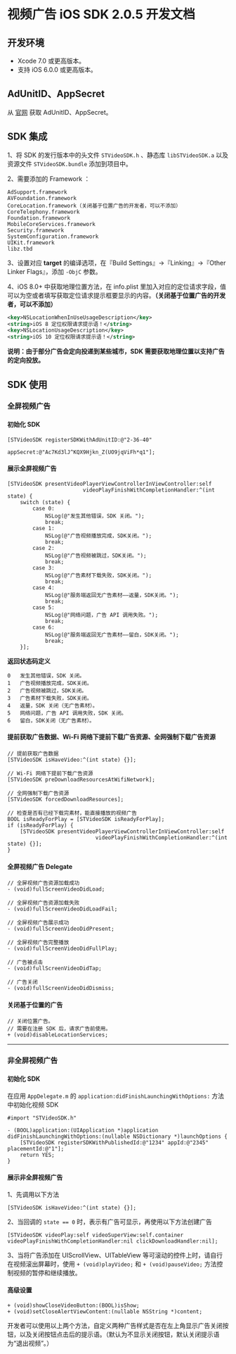 # 视频广告 iOS SDK 2.0.5 开发文档

## 开发环境

* Xcode 7.0 或更高版本。
* 支持 iOS 6.0.0 或更高版本。

## AdUnitID、AppSecret

从 [官网](http://mbv.biddingx.com/main/) 获取 AdUnitID、AppSecret。

## SDK 集成

1、将 SDK 的发行版本中的头文件 `STVideoSDK.h` 、静态库 `libSTVideoSDK.a` 以及资源文件 `STVideoSDK.bundle` 添加到项目中。

2、需要添加的 Framework ：

```objc
AdSupport.framework
AVFoundation.framework
CoreLocation.framework（关闭基于位置广告的开发者，可以不添加）
CoreTelephony.framework
Foundation.framework
MobileCoreServices.framework
Security.framework
SystemConfiguration.framework
UIKit.framework
libz.tbd
```

3、设置对应 **target** 的编译选项，在『Build Settings』->『Linking』->『Other Linker Flags』，添加 `-ObjC` 参数。

4、iOS 8.0+ 中获取地理位置方法，在 info.plist 里加入对应的定位请求字段，值可以为空或者填写获取定位请求提示框要显示的内容。**（关闭基于位置广告的开发者，可以不添加）**

```XML
<key>NSLocationWhenInUseUsageDescription</key>
<string>iOS 8 定位权限请求提示语！</string>
<key>NSLocationUsageDescription</key>
<string>iOS 10 定位权限请求提示语！</string>
```

**说明：由于部分广告会定向投递到某些城市，SDK 需要获取地理位置以支持广告的定向投放。**

## SDK 使用

### 全屏视频广告

#### 初始化 SDK

```objc
[STVideoSDK registerSDKWithAdUnitID:@"2-36-40"
                          appSecret:@"Ac7Kd3lJ^KQX9Hjkn_Z(UO9jqViFh*q1"];
```
	
#### 展示全屏视频广告

```objc
[STVideoSDK presentVideoPlayerViewControllerInViewController:self
                        videoPlayFinishWithCompletionHandler:^(int state) {
    switch (state) {
        case 0:
            NSLog(@"发生其他错误，SDK 关闭。");
            break;
        case 1:
            NSLog(@"广告视频播放完成，SDK关闭。");
            break;
        case 2:
            NSLog(@"广告视频被跳过，SDK关闭。");
            break;
        case 3:
            NSLog(@"广告素材下载失败，SDK关闭。");
            break;
        case 4:
            NSLog(@"服务端返回无广告素材——返量，SDK关闭。");
            break;
        case 5:
            NSLog(@"网络问题，广告 API 调用失败。");
            break;
        case 6:
            NSLog(@"服务端返回无广告素材——留白，SDK关闭。");
            break;
    }];
```

**返回状态码定义**

```shell
0	发生其他错误，SDK 关闭。
1	广告视频播放完成，SDK关闭。
2	广告视频被跳过，SDK关闭。
3	广告素材下载失败，SDK关闭。
4	返量，SDK 关闭（无广告素材）。
5	网络问题，广告 API 调用失败，SDK 关闭。
6	留白，SDK关闭（无广告素材）。
```

#### 提前获取广告数据、Wi-Fi 网络下提前下载广告资源、全网强制下载广告资源

```objc
// 提前获取广告数据
[STVideoSDK isHaveVideo:^(int state) {}];

// Wi-Fi 网络下提前下载广告资源
[STVideoSDK preDownloadResourcesAtWifiNetwork];

// 全网强制下载广告资源
[STVideoSDK forcedDownloadResources];

// 检查是否有已经下载完素材，能直接播放的视频广告
BOOL isReadyForPlay = [STVideoSDK isReadyForPlay];
if (isReadyForPlay) {
    [STVideoSDK presentVideoPlayerViewControllerInViewController:self
                            videoPlayFinishWithCompletionHandler:^(int state) {}];
}
```

#### 全屏视频广告 Delegate

```objc
// 全屏视频广告资源加载成功
- (void)fullScreenVideoDidLoad;

// 全屏视频广告资源加载失败
- (void)fullScreenVideoDidLoadFail;

// 全屏视频广告展示成功
- (void)fullScreenVideoDidPresent;

// 全屏视频广告完整播放
- (void)fullScreenVideoDidFullPlay;

// 广告被点击
- (void)fullScreenVideoDidTap;

// 广告关闭
- (void)fullScreenVideoDidDismiss;
```

#### 关闭基于位置的广告

```objc
// 关闭位置广告。
// 需要在注册 SDK 后，请求广告前使用。
+ (void)disableLocationServices;
```

---

### 非全屏视频广告

#### 初始化 SDK

在应用 `AppDelegate.m` 的 `application:didFinishLaunchingWithOptions:` 方法中初始化视频 SDK

```objc
#import "STVideoSDK.h"

- (BOOL)application:(UIApplication *)application didFinishLaunchingWithOptions:(nullable NSDictionary *)launchOptions {
    [STVideoSDK registerSDKWithPublishedId:@"1234" appId:@"2345" placementId:@"1"];
    return YES;
}
```

#### 展示非全屏视频广告

1、先调用以下方法

```objc
[STVideoSDK isHaveVideo:^(int state) {}];
```

2、当回调的 `state == 0` 时，表示有广告可显示，再使用以下方法创建广告

```objc
[STVideoSDK videoPlay:self videoSuperView:self.container videoPlayFinishWithCompletionHandler:nil clickDownloadHandler:nil];
```

3、当将广告添加在 UIScrollView、UITableView 等可滚动的控件上时，请自行在视频滚出屏幕时，使用 `+ (void)playVideo;` 和 `+ (void)pauseVideo;` 方法控制视频的暂停和继续播放。

#### 高级设置

```objc
+ (void)showCloseVideoButton:(BOOL)isShow;
+ (void)setCloseAlertViewContent:(nullable NSString *)content;
```

开发者可以使用以上两个方法，自定义两种广告样式是否在左上角显示广告关闭按钮，以及关闭按钮点击后的提示语。（默认为不显示关闭按钮，默认关闭提示语为“退出视频”。）